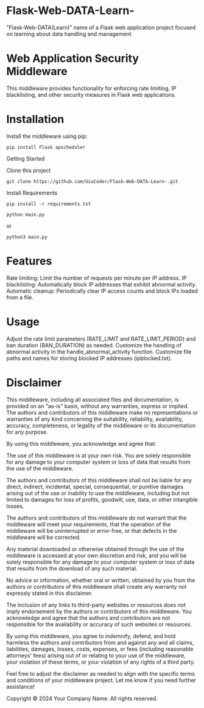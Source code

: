 # Flask-Web-DATA-Learn-
"Flask-Web-DATA(Learn)" name of a Flask web application project focused on learning about data handling and management

# Web Application Security Middleware

This middleware provides functionality for enforcing rate limiting, IP blacklisting, and other security measures in Flask web applications.

# Installation

Install the middleware using pip:

```
pip install Flask apscheduler
```

Getting Started

Clone this project 

```
git clone https://github.com/GiuCoder/Flask-Web-DATA-Learn-.git
```

Install Requirements

```
pip install -r requirements.txt
```

```
python main.py
```
or 
```
python3 main.py
```

# Features
Rate limiting: Limit the number of requests per minute per IP address.
IP blacklisting: Automatically block IP addresses that exhibit abnormal activity.
Automatic cleanup: Periodically clear IP access counts and block IPs loaded from a file.

# Usage

Adjust the rate limit parameters (RATE_LIMIT and RATE_LIMIT_PERIOD) and ban duration (BAN_DURATION) as needed.
Customize the handling of abnormal activity in the handle_abnormal_activity function.
Customize file paths and names for storing blocked IP addresses (ipblocked.txt).

# Disclaimer

This middleware, including all associated files and documentation, is provided on an "as-is" basis, without any warranties, express or implied. The authors and contributors of this middleware make no representations or warranties of any kind concerning the suitability, reliability, availability, accuracy, completeness, or legality of the middleware or its documentation for any purpose.

By using this middleware, you acknowledge and agree that:

The use of this middleware is at your own risk. You are solely responsible for any damage to your computer system or loss of data that results from the use of the middleware.

The authors and contributors of this middleware shall not be liable for any direct, indirect, incidental, special, consequential, or punitive damages arising out of the use or inability to use the middleware, including but not limited to damages for loss of profits, goodwill, use, data, or other intangible losses.

The authors and contributors of this middleware do not warrant that the middleware will meet your requirements, that the operation of the middleware will be uninterrupted or error-free, or that defects in the middleware will be corrected.

Any material downloaded or otherwise obtained through the use of the middleware is accessed at your own discretion and risk, and you will be solely responsible for any damage to your computer system or loss of data that results from the download of any such material.

No advice or information, whether oral or written, obtained by you from the authors or contributors of this middleware shall create any warranty not expressly stated in this disclaimer.

The inclusion of any links to third-party websites or resources does not imply endorsement by the authors or contributors of this middleware. You acknowledge and agree that the authors and contributors are not responsible for the availability or accuracy of such websites or resources.

By using this middleware, you agree to indemnify, defend, and hold harmless the authors and contributors from and against any and all claims, liabilities, damages, losses, costs, expenses, or fees (including reasonable attorneys' fees) arising out of or relating to your use of the middleware, your violation of these terms, or your violation of any rights of a third party.

Feel free to adjust the disclaimer as needed to align with the specific terms and conditions of your middleware project. Let me know if you need further assistance!

Copyright
© 2024 Your Company Name. All rights reserved.

